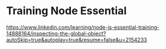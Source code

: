 # Training Node Essential

https://www.linkedin.com/learning/node-js-essential-training-14888164/inspecting-the-global-object?autoSkip=true&autoplay=true&resume=false&u=2154233
